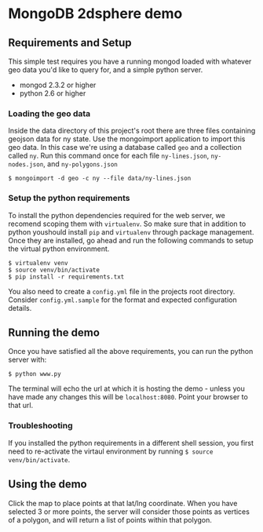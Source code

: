 # MongoDB 2dsphere demo

## Requirements and Setup

This simple test requires you have a running mongod loaded with whatever geo data you'd like to query for, and a simple python server.

 * mongod 2.3.2 or higher
 * python 2.6 or higher

### Loading the geo data

Inside the data directory of this project's root there are three files containing geojson data for ny state.  Use the mongoimport application to import this geo data.  In this case we're using a database called `geo` and a collection called `ny`.  Run this command once for each file `ny-lines.json`, `ny-nodes.json`, and `ny-polygons.json`

    $ mongoimport -d geo -c ny --file data/ny-lines.json

### Setup the python requirements

To install the python dependencies required for the web server, we recomend scoping them with `virtualenv`.  So make sure that in addition to python youshould install `pip` and `virtualenv` through package management.  Once they are installed, go ahead and run the following commands to setup the virtual python environment.

    $ virtualenv venv
    $ source venv/bin/activate
    $ pip install -r requirements.txt


You also need to create a `config.yml` file in the projects root directory.  Consider `config.yml.sample` for the format and expected configuration details.

## Running the demo

Once you have satisfied all the above requirements, you can run the python server with:

    $ python www.py

The terminal will echo the url at which it is hosting the demo - unless you have made any changes this will be `localhost:8080`.  Point your browser to that url.

### Troubleshooting

If you installed the python requirements in a different shell session, you first need to re-activate the virtaul environment by running `$ source venv/bin/activate`.

## Using the demo

Click the map to place points at that lat/lng coordinate.  When you have selected 3 or more points, the server will consider those points as vertices of a polygon, and will return a list of points within that polygon.
